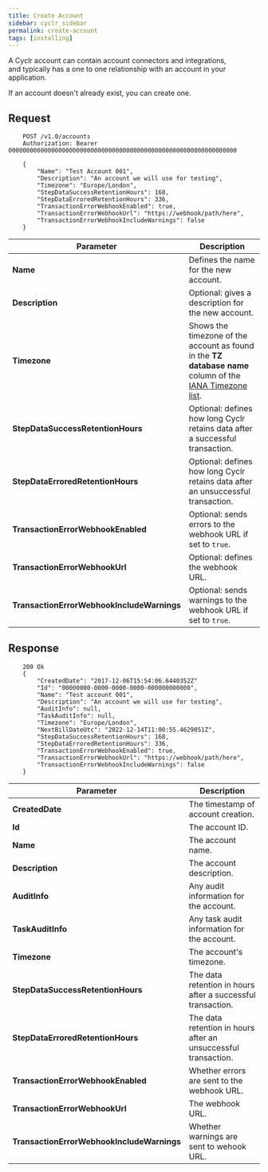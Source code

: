 ```yaml
---
title: Create Account
sidebar: cyclr_sidebar
permalink: create-account
tags: [installing]
---
```


A Cyclr account can contain account connectors and integrations, and typically has a one to one relationship with an account in your application.

If an account doesn't already exist, you can create one.

## Request

````http
    POST /v1.0/accounts
    Authorization: Bearer 0000000000000000000000000000000000000000000000000000000000000000

    {
        "Name": "Test Account 001",
        "Description": "An account we will use for testing",
        "Timezone": "Europe/London",
        "StepDataSuccessRetentionHours": 168,
        "StepDataErroredRetentionHours": 336,
        "TransactionErrorWebhookEnabled": true,
        "TransactionErrorWebhookUrl": "https://webhook/path/here",
        "TransactionErrorWebhookIncludeWarnings": false
    }
````

| Parameter | Description |
| --- | --- |
| **Name** | Defines the name for the new account. |
| **Description** | Optional: gives a description for the new account. |
| **Timezone** | Shows the timezone of the account as found in the **TZ database name** column of the [IANA Timezone list](https://en.wikipedia.org/wiki/List_of_tz_database_time_zones). |
| **StepDataSuccessRetentionHours** | Optional: defines how long Cyclr retains data after a successful transaction. |
| **StepDataErroredRetentionHours** | Optional: defines how long Cyclr retains data after an unsuccessful transaction. |
| **TransactionErrorWebhookEnabled** | Optional: sends errors to the webhook URL if set to `true`. |
| **TransactionErrorWebhookUrl** | Optional: defines the webhook URL. |
| **TransactionErrorWebhookIncludeWarnings** | Optional: sends warnings to the webhook URL if set to `true`. |


## Response

````http
    200 Ok
    {
        "CreatedDate": "2017-12-06T15:54:06.6440352Z"
        "Id": "00000000-0000-0000-0000-000000000000",
        "Name": "Test account 001",
        "Description": "An account we will use for testing",
        "AuditInfo": null,
    	"TaskAuditInfo": null,
        "Timezone": "Europe/London",
	    "NextBillDateUtc": "2022-12-14T11:00:55.4629051Z",
    	"StepDataSuccessRetentionHours": 168,
   	    "StepDataErroredRetentionHours": 336,
    	"TransactionErrorWebhookEnabled": true,
        "TransactionErrorWebhookUrl": "https://webhook/path/here",
    	"TransactionErrorWebhookIncludeWarnings": false
    }
````

| Parameter | Description |
| --- | --- |
| **CreatedDate** | The timestamp of account creation. |
| **Id** | The account ID. |
| **Name** | The account name. |
| **Description** | The account description. |
| **AuditInfo** | Any audit information for the account. |
| **TaskAuditInfo** | Any task audit information for the account. |
| **Timezone** | The account's timezone. |
| **StepDataSuccessRetentionHours** | The data retention in hours after a successful transaction. |
| **StepDataErroredRetentionHours** | The data retention in hours after an unsuccessful transaction. |
| **TransactionErrorWebhookEnabled** | Whether errors are sent to the webhook URL. |
| **TransactionErrorWebhookUrl** | The webhook URL. |
| **TransactionErrorWebhookIncludeWarnings** | Whether warnings are sent to wehook URL. |
